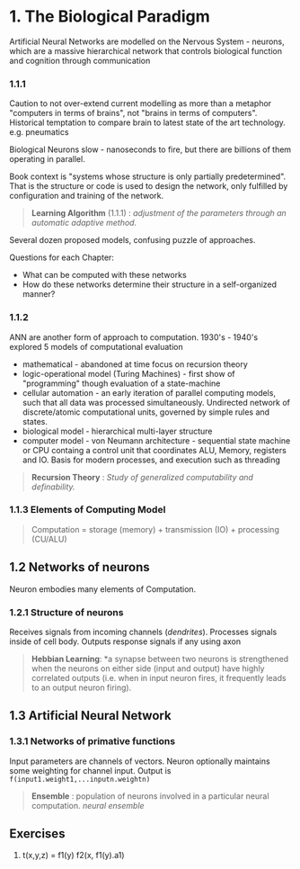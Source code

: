 # 1. The Biological Paradigm

Artificial Neural Networks are modelled on the Nervous System - neurons, which are a massive hierarchical network that controls biological function and cognition through communication

### 1.1.1

Caution to not over-extend current modelling as more than a metaphor
"computers in terms of brains", not "brains in terms of computers".
Historical temptation to compare brain to latest state of the art technology. e.g. pneumatics

Biological Neurons slow - nanoseconds to fire, but there are billions of them operating in parallel.

Book context is "systems whose structure is only partially predetermined".  That is 
the structure or code is used to design the network, only fulfilled by 
configuration and training of the network.  

> **Learning Algorithm** (1.1.1) : <i>adjustment of the parameters through an automatic adaptive method.</i>

Several dozen proposed models, confusing puzzle of approaches.

Questions for each Chapter:
- What can be computed with these networks
- How do these networks determine their structure in a self-organized manner?

### 1.1.2

ANN are another form of approach to computation.  1930's - 1940's explored 5 models of computational evaluation
- mathematical - abandoned at time focus on recursion theory
- logic-operational model (Turing Machines) - first show of "programming" though evaluation of a state-machine
- cellular automation - an early iteration of parallel computing models, such that all data was processed simultaneously.
Undirected network of discrete/atomic computational units, governed by simple rules and states.
- biological model - hierarchical multi-layer structure
- computer model - von Neumann architecture - sequential state machine or CPU containg a control unit that coordinates ALU, Memory, registers and IO.  Basis for modern processes, and execution such as threading

> **Recursion Theory** : <i>Study of generalized computability and definability.</i>

### 1.1.3 Elements of Computing Model
>Computation = storage (memory) + transmission (IO) + processing (CU/ALU)

## 1.2 Networks of neurons

Neuron embodies many elements of Computation.

### 1.2.1 Structure of neurons
Receives signals from incoming channels (*dendrites*).
Processes signals inside of cell body.
Outputs response signals if any using axon

> **Hebbian Learning**: *a synapse between two neurons is strengthened when the neurons on either side (input and output) have highly correlated outputs (i.e. when in input neuron fires, it frequently leads to an output neuron firing).

## 1.3 Artificial Neural Network

### 1.3.1 Networks of primative functions

Input parameters are channels of vectors.  Neuron optionally maintains some weighting for channel input.
Output is ```f(input1.weight1,...inputn.weightn)```

> **Ensemble** : population of neurons involved in a particular neural computation.  *neural ensemble*
## Exercises
1. t(x,y,z) = 
f1(y)
f2(x, f1(y).a1)
<!--stackedit_data:
eyJoaXN0b3J5IjpbODA1NDkxMjQyLDE0ODk2MzQ0MTAsLTE1MD
k3OTE3OCwtMTUwNjUzOTU1OCwxNzk3OTA5NTEsMjAzNjU3MzM3
LC0xNDg1MDIwMDM1XX0=
-->
